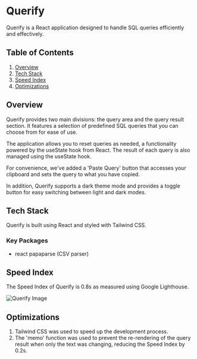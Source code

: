 # Querify 

Querify is a React application designed to handle SQL queries efficiently and effectively.

## Table of Contents

1. [Overview](#overview)
2. [Tech Stack](#tech-stack)
3. [Speed Index](#speed-index)
4. [Optimizations](#optimizations)

## Overview

Querify provides two main divisions: the query area and the query result section. It features a selection of predefined SQL queries that you can choose from for ease of use. 

The application allows you to reset queries as needed, a functionality powered by the useState hook from React. The result of each query is also managed using the useState hook. 

For convenience, we've added a 'Paste Query' button that accesses your clipboard and sets the query to what you have copied. 

In addition, Querify supports a dark theme mode and provides a toggle button for easy switching between light and dark modes.

## Tech Stack

Querify is built using React and styled with Tailwind CSS. 

### Key Packages

- react papaparse (CSV parser)

## Speed Index

The Speed Index of Querify is 0.8s as measured using Google Lighthouse.

![Querify Image](https://github.com/jatinkharbanda33/querify/assets/76038276/678252f9-79c2-433c-8cb9-4b93339ced52)

## Optimizations

1. Tailwind CSS was used to speed up the development process.
2. The 'memo' function was used to prevent the re-rendering of the query result when only the text was changing, reducing the Speed Index by 0.2s.
